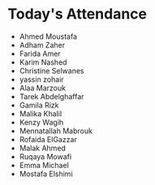 # Today's Attendance

- Ahmed Moustafa
- Adham Zaher
- Farida Amer
- Karim Nashed
- Christine Selwanes 
- yassin zohair 
- Alaa Marzouk
- Tarek Abdelghaffar
- Gamila Rizk
- Malika Khalil
- Kenzy Wagih
- Mennatallah Mabrouk
- Rofaida ElGazzar
- Malak Ahmed
- Ruqaya Mowafi
- Emma Michael
- Mostafa Elshimi
